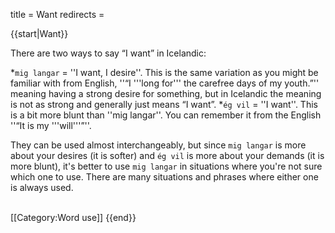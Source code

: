 title = Want
redirects =
>>>>

{{start|Want}}

<level a1/>

There are two ways to say “I want” in Icelandic:

*`mig langar` = ''I want, I desire''. This is the same variation as you might be familiar with from English, ''“I '''long for''' the carefree days of my youth.”'' meaning having a strong desire for something, but in Icelandic the meaning is not as strong and generally just means “I want”.
*`ég vil` = ''I want''. This is a bit more blunt than ''mig langar''. You can remember it from the English ''“It is my '''will'''”''.

They can be used almost interchangeably, but since `mig langar` is more about your desires (it is softer) and `ég vil` is more about your demands (it is more blunt), it's better to use `mig langar` in situations where you're not sure which one to use. There are many situations and phrases where either one is always used.

<br />
[[Category:Word use]]
{{end}}
